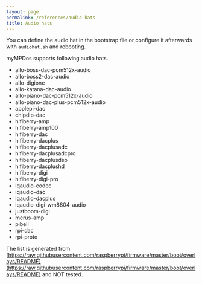 ```yaml
---
layout: page
permalink: /references/audio-hats
title: Audio hats
---
```


You can define the audio hat in the bootstrap file or configure it afterwards with `audiohat.sh` and rebooting.

myMPDos supports following audio hats.

- allo-boss-dac-pcm512x-audio
- allo-boss2-dac-audio
- allo-digione
- allo-katana-dac-audio
- allo-piano-dac-pcm512x-audio
- allo-piano-dac-plus-pcm512x-audio
- applepi-dac
- chipdip-dac
- hifiberry-amp
- hifiberry-amp100
- hifiberry-dac
- hifiberry-dacplus
- hifiberry-dacplusadc
- hifiberry-dacplusadcpro
- hifiberry-dacplusdsp
- hifiberry-dacplushd
- hifiberry-digi
- hifiberry-digi-pro
- iqaudio-codec
- iqaudio-dac
- iqaudio-dacplus
- iqaudio-digi-wm8804-audio
- justboom-digi
- merus-amp
- pibell
- rpi-dac
- rpi-proto

The list is generated from [https://raw.githubusercontent.com/raspberrypi/firmware/master/boot/overlays/README](https://raw.githubusercontent.com/raspberrypi/firmware/master/boot/overlays/README) and NOT tested.

